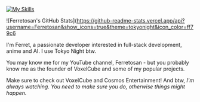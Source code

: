 [![My Skills](https://skillicons.dev/icons?i=html,css,python,ableton,raspberrypi,arduino,apple,bash,blender,cpp,linux,p5js,powershell,robloxstudio)](https://skillicons.dev)

![Ferretosan's GitHub Stats](https://github-readme-stats.vercel.app/api?username=Ferretosan&show_icons=true&theme=tokyonight&icon_color=ff79c6

I'm Ferret, a passionate developer interested in full-stack development, anime and AI. I use Tokyo Night btw.

You may know me for my YouTube channel, Ferretosan - but you probably know me as the founder of VoxelCube and some of my popular projects.

Make sure to check out VoxelCube and Cosmos Entertainment! And btw, *I'm always watching. You need to make sure you do, otherwise things might happen.*

